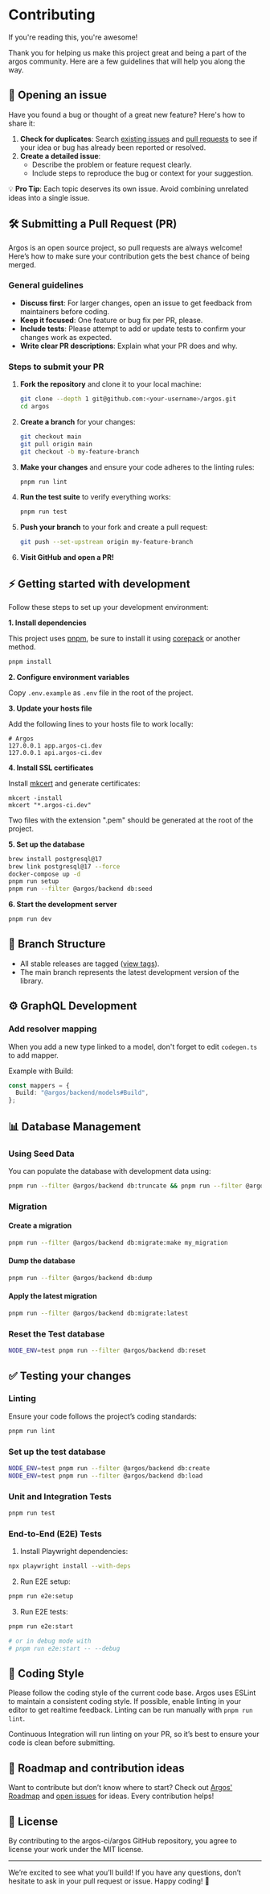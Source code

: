 # Contributing

If you're reading this, you're awesome!

Thank you for helping us make this project great and being a part of the argos community. Here are a few guidelines that will help you along the way.

## 📂 Opening an issue

Have you found a bug or thought of a great new feature? Here's how to share it:

1. **Check for duplicates**: Search [existing issues](https://github.com/argos-ci/argos/issues) and [pull requests](https://github.com/argos-ci/argos/pulls) to see if your idea or bug has already been reported or resolved.
2. **Create a detailed issue**:
   - Describe the problem or feature request clearly.
   - Include steps to reproduce the bug or context for your suggestion.

💡 **Pro Tip**: Each topic deserves its own issue. Avoid combining unrelated ideas into a single issue.

## 🛠️ Submitting a Pull Request (PR)

Argos is an open source project, so pull requests are always welcome! Here’s how to make sure your contribution gets the best chance of being merged.

### General guidelines

- **Discuss first**: For larger changes, open an issue to get feedback from maintainers before coding.
- **Keep it focused**: One feature or bug fix per PR, please.
- **Include tests**: Please attempt to add or update tests to confirm your changes work as expected.
- **Write clear PR descriptions**: Explain what your PR does and why.

### Steps to submit your PR

1. **Fork the repository** and clone it to your local machine:

   ```sh
   git clone --depth 1 git@github.com:<your-username>/argos.git
   cd argos
   ```

2. **Create a branch** for your changes:

   ```sh
   git checkout main
   git pull origin main
   git checkout -b my-feature-branch
   ```

3. **Make your changes** and ensure your code adheres to the linting rules:

   ```sh
   pnpm run lint
   ```

4. **Run the test suite** to verify everything works:

   ```sh
   pnpm run test
   ```

5. **Push your branch** to your fork and create a pull request:

   ```sh
   git push --set-upstream origin my-feature-branch
   ```

6. **Visit GitHub and open a PR!**

## ⚡ Getting started with development

Follow these steps to set up your development environment:

**1. Install dependencies**

This project uses [pnpm](https://pnpm.io/), be sure to install it using [corepack](https://nodejs.org/api/corepack.html) or another method.

```sh
pnpm install
```

**2. Configure environment variables**

Copy `.env.example` as `.env` file in the root of the project.

**3. Update your hosts file**

Add the following lines to your hosts file to work locally:

```
# Argos
127.0.0.1 app.argos-ci.dev
127.0.0.1 api.argos-ci.dev
```

**4. Install SSL certificates**

Install [mkcert](https://github.com/FiloSottile/mkcert) and generate certificates:

```
mkcert -install
mkcert "*.argos-ci.dev"
```

Two files with the extension ".pem" should be generated at the root of the project.

**5. Set up the database**

```sh
brew install postgresql@17
brew link postgresql@17 --force
docker-compose up -d
pnpm run setup
pnpm run --filter @argos/backend db:seed
```

**6. Start the development server**

```sh
pnpm run dev
```

## 📂 Branch Structure

- All stable releases are tagged ([view tags](https://github.com/argos-ci/argos/tags)).
- The main branch represents the latest development version of the library.

## ⚙️ GraphQL Development

### Add resolver mapping

When you add a new type linked to a model, don't forget to edit `codegen.ts` to add mapper.

Example with Build:

```ts
const mappers = {
  Build: "@argos/backend/models#Build",
};
```

## 📊 Database Management

### Using Seed Data

You can populate the database with development data using:

```sh
pnpm run --filter @argos/backend db:truncate && pnpm run --filter @argos/backend db:seed
```

### Migration

#### Create a migration

```sh
pnpm run --filter @argos/backend db:migrate:make my_migration
```

#### Dump the database

```sh
pnpm run --filter @argos/backend db:dump
```

#### Apply the latest migration

```sh
pnpm run --filter @argos/backend db:migrate:latest
```

### Reset the Test database

```sh
NODE_ENV=test pnpm run --filter @argos/backend db:reset
```

## ✅ Testing your changes

### Linting

Ensure your code follows the project’s coding standards:

```sh
pnpm run lint
```

### Set up the test database

```sh
NODE_ENV=test pnpm run --filter @argos/backend db:create
NODE_ENV=test pnpm run --filter @argos/backend db:load
```

### Unit and Integration Tests

```sh
pnpm run test
```

### End-to-End (E2E) Tests

1. Install Playwright dependencies:

```sh
npx playwright install --with-deps
```

2. Run E2E setup:

```sh
pnpm run e2e:setup
```

3. Run E2E tests:

```sh
pnpm run e2e:start

# or in debug mode with
# pnpm run e2e:start -- --debug
```

## 📜 Coding Style

Please follow the coding style of the current code base. Argos uses ESLint to maintain a consistent coding style. If possible, enable linting in your editor to get realtime feedback. Linting can be run manually with `pnpm run lint`.

Continuous Integration will run linting on your PR, so it’s best to ensure your code is clean before submitting.

## 🚀 Roadmap and contribution ideas

Want to contribute but don’t know where to start? Check out [Argos' Roadmap](https://github.com/orgs/argos-ci/projects/1) and [open issues](https://github.com/argos-ci/argos/issues) for ideas. Every contribution helps!

## 📄 License

By contributing to the argos-ci/argos GitHub repository, you agree to license your work under the MIT license.

---

We’re excited to see what you’ll build! If you have any questions, don’t hesitate to ask in your pull request or issue. Happy coding! 🎉
